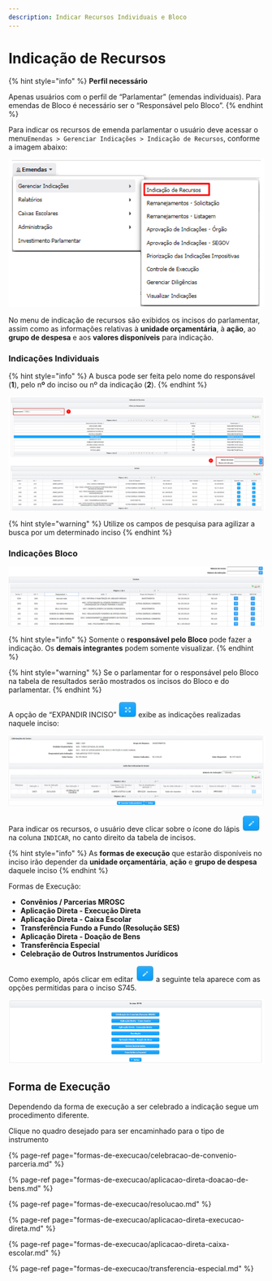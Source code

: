 ```yaml
---
description: Indicar Recursos Individuais e Bloco
---
```


# Indicação de Recursos

{% hint style="info" %}
**Perfil necessário**

Apenas usuários com o perfil de “Parlamentar” \(emendas individuais\). Para emendas de Bloco é necessário ser o “Responsável pelo Bloco”.
{% endhint %}

Para indicar os recursos de emenda parlamentar o usuário deve acessar o menu`Emendas > Gerenciar Indicações > Indicação de Recursos`, conforme a imagem abaixo:

![](../.gitbook/assets/image%20%28439%29.png)

No menu de indicação de recursos são exibidos os incisos do parlamentar, assim como as informações relativas à **unidade orçamentária**, à **ação**, ao **grupo de despesa** e aos **valores disponíveis** para indicação. 

### Indicações Individuais

{% hint style="info" %}
A busca pode ser feita pelo nome do responsável \(**1**\), pelo n**º** do inciso ou nº da indicação \(**2**\).
{% endhint %}

![](../.gitbook/assets/image%20%28423%29.png)

{% hint style="warning" %}
Utilize os campos de pesquisa para agilizar a busca por um determinado inciso
{% endhint %}

### **Indicações Bloco**

![Rela&#xE7;&#xE3;o de Incisos do Parlamentar e do Bloco](../.gitbook/assets/inciso_bloco.png)

{% hint style="info" %}
Somente o **responsável pelo Bloco** pode fazer a indicação. Os **demais integrantes** podem somente visualizar.
{% endhint %}

{% hint style="warning" %}
Se o parlamentar for o responsável pelo Bloco na tabela de resultados serão mostrados os incisos do Bloco e do parlamentar.
{% endhint %}

A opção de “EXPANDIR INCISO” ![](../.gitbook/assets/icone_expandir.jpg) exibe as indicações realizadas naquele inciso:

![Lista das indica&#xE7;&#xF5;es por inciso](../.gitbook/assets/indicacoes_por_inciso.PNG)

Para indicar os recursos, o usuário deve clicar sobre o ícone do lápis ![](../.gitbook/assets/icone_lapis.jpg) na coluna `INDICAR`, no canto direito da tabela de incisos. 

{% hint style="info" %}
As **formas de execução** que estarão disponíveis no inciso irão depender da **unidade orçamentária**, **ação** e **grupo de despesa** daquele inciso
{% endhint %}

Formas de Execução: 

* **Convênios / Parcerias MROSC**
* **Aplicação Direta - Execução Direta**
* **Aplicação Direta - Caixa Escolar**
* **Transferência Fundo a Fundo \(Resolução SES\)**
* **Aplicação Direta - Doação de Bens**
* **Transferência Especial**
* **Celebração de Outros Instrumentos Jurídicos**

Como exemplo, após clicar em editar ![](../.gitbook/assets/icone_lapis.jpg) a seguinte tela aparece com as opções permitidas para o inciso S745.

![](../.gitbook/assets/image%20%28414%29.png)

## Forma de Execução

Dependendo da forma de execução a ser celebrado a indicação segue um procedimento diferente.

Clique no quadro desejado para ser encaminhado para o tipo de instrumento

{% page-ref page="formas-de-execucao/celebracao-de-convenio-parceria.md" %}

{% page-ref page="formas-de-execucao/aplicacao-direta-doacao-de-bens.md" %}

{% page-ref page="formas-de-execucao/resolucao.md" %}

{% page-ref page="formas-de-execucao/aplicacao-direta-execucao-direta.md" %}

{% page-ref page="formas-de-execucao/aplicacao-direta-caixa-escolar.md" %}

{% page-ref page="formas-de-execucao/transferencia-especial.md" %}



